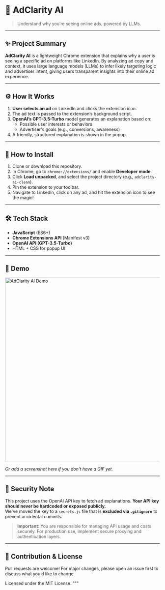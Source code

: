# 🧠 AdClarity AI

> Understand why you’re seeing online ads, powered by LLMs.

---

## ✨ Project Summary

**AdClarity AI** is a lightweight Chrome extension that explains why a user is seeing a specific ad on platforms like LinkedIn. By analyzing ad copy and context, it uses large language models (LLMs) to infer likely targeting logic and advertiser intent, giving users transparent insights into their online ad experience.

---

## ⚙️ How It Works

1. **User selects an ad** on LinkedIn and clicks the extension icon.
2. The ad text is passed to the extension’s background script.
3. **OpenAI’s GPT-3.5-Turbo** model generates an explanation based on:
   - Possible user interests or behaviors
   - Advertiser's goals (e.g., conversions, awareness)
4. A friendly, structured explanation is shown in the popup.

---

## 🧩 How to Install

1. Clone or download this repository.
2. In Chrome, go to `chrome://extensions/` and enable **Developer mode**.
3. Click **Load unpacked**, and select the project directory (e.g., `adclarity-ai-clean`).
4. Pin the extension to your toolbar.
5. Navigate to LinkedIn, click on any ad, and hit the extension icon to see the magic!

---

## 🛠️ Tech Stack

- **JavaScript** (ES6+)
- **Chrome Extensions API** (Manifest v3)
- **OpenAI API (GPT-3.5-Turbo)**
- HTML + CSS for popup UI

---

## 📸 Demo

<img src="assets/demo.gif" alt="AdClarity AI Demo" width="600"/>

_Or add a screenshot here if you don't have a GIF yet._

---

## 🔐 Security Note

This project uses the OpenAI API key to fetch ad explanations. **Your API key should never be hardcoded or exposed publicly.**  
We've moved the key to a `secrets.js` file that is **excluded via `.gitignore`** to prevent accidental commits.

> **Important**: You are responsible for managing API usage and costs securely. For production use, implement secure proxying and authentication layers.

---

## 🤝 Contribution & License

Pull requests are welcome! For major changes, please open an issue first to discuss what you’d like to change.

Licensed under the MIT License.
"""



